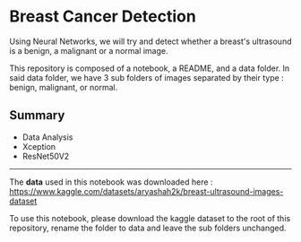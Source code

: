 # Breast Cancer Detection
Using Neural Networks, we will try and detect whether a breast's ultrasound is a benign, a malignant or a normal image. 

This repository is composed of a notebook, a README, and a data folder. In said data folder, we have 3 sub folders of images separated by their type : benign, malignant, or normal.

## Summary
- Data Analysis
- Xception
- ResNet50V2

___

The **data** used in this notebook was downloaded here :
https://www.kaggle.com/datasets/aryashah2k/breast-ultrasound-images-dataset

To use this notebook, please download the kaggle dataset to the root of this repository, rename the folder to data and leave the sub folders unchanged.